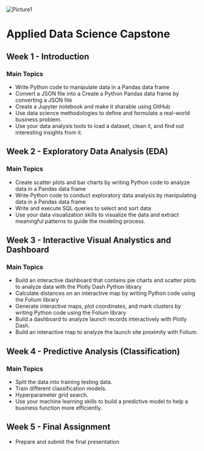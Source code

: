![Picture1](https://user-images.githubusercontent.com/40517814/209198773-8f13a831-381d-44d0-b478-fb9bbfa92752.jpg)


# Applied Data Science Capstone
## Week 1 - Introduction
### Main Topics
* Write Python code to manipulate data in a Pandas data frame
* Convert a JSON file into a Create a Python Pandas data frame by converting a JSON file
* Create a Jupyter notebook and make it sharable using GitHub
* Use data science methodologies to define and formulate a real-world business problem.
* Use your data analysis tools to load a dataset, clean it, and find out interesting insights from it.


## Week 2 - Exploratory Data Analysis (EDA)
### Main Topics
* Create scatter plots and bar charts by writing Python code to analyze data in a Pandas data frame
* Write Python code to conduct exploratory data analysis by manipulating data in a Pandas data frame
* Write and execute SQL queries to select and sort data
* Use your data visualization skills to visualize the data and extract meaningful patterns to guide the modeling process.

## Week 3 - Interactive Visual Analystics and Dashboard
### Main Topics
* Build an interactive dashboard that contains pie charts and scatter plots to analyze data with the Plotly Dash Python library
* Calculate distances on an interactive map by writing Python code using the Folium library
* Generate interactive maps, plot coordinates, and mark clusters by writing Python code using the Folium library
* Build a dashboard to analyze launch records interactively with Plotly Dash.
* Build an interactive map to analyze the launch site proximity with Folium.


## Week 4 - Predictive Analysis (Classification)
### Main Topics
* Split the data into training testing data.
* Train different classification models.
* Hyperparameter grid search.
* Use your machine learning skills to build a predictive model to help a business function more efficiently.

## Week 5 - Final Assignment
* Prepare and submit the final presentation

